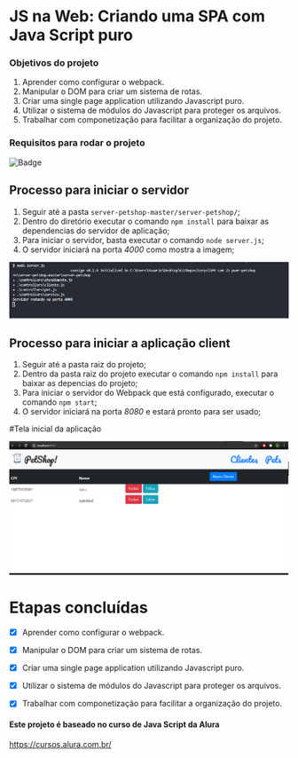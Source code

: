 # JS na Web: Criando uma SPA com Java Script puro

### Objetivos do projeto
1. Aprender como configurar o webpack.
2. Manipular o DOM para criar um sistema de rotas.
3. Criar uma single page application utilizando Javascript puro.
4. Utilizar o sistema de módulos do Javascript para proteger os arquivos.
5. Trabalhar com componetização para facilitar a organização do projeto.

### Requisitos para rodar o projeto
![Badge](https://img.shields.io/badge/node-v12.18.4-%237159c1?style=for-the-badge&logo=Node.js)

## Processo para iniciar o servidor
1. Seguir até a pasta ```server-petshop-master/server-petshop/```;
2. Dentro do diretório executar o comando ```npm install``` para baixar as dependencias do servidor de aplicação;
3. Para iniciar o servidor, basta executar o comando ``` node server.js ```;
4. O servidor iniciará na porta _4000_ como mostra a imagem;

![alt text](img-readme/server-img.png)

## Processo para iniciar a aplicação client
1. Seguir até a pasta raiz do projeto;
2. Dentro da pasta raiz do projeto  executar o comando ``` npm install ``` para baixar as depencias do projeto;
3. Para iniciar o servidor do Webpack que está configurado, executar o comando ``` npm start ```;
4. O servidor iniciará na porta _8080_ e estará pronto para ser usado;

#Tela inicial da aplicação 

![alt text](img-readme/client-img.png)


# Etapas concluídas 
- [x] Aprender como configurar o webpack.
- [x] Manipular o DOM para criar um sistema de rotas.
- [x] Criar uma single page application utilizando Javascript puro.
- [x] Utilizar o sistema de módulos do Javascript para proteger os arquivos.
- [x] Trabalhar com componetização para facilitar a organização do projeto.


#### Este projeto é baseado no curso de Java Script da Alura 
https://cursos.alura.com.br/
